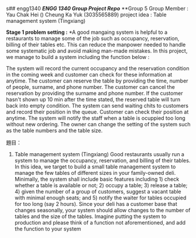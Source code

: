 s## engg1340
***ENGG 1340 Group Project Repo***
**Group 5
Group Member : Yau Chak Hei ()      Cheung Ka Yuk (3035565889)
project idea : Table management system (Tingxiang)

**Stage 1
problem setting :**
*A good mangaing system is helpful to a restaurants to manage some of the job such as occupancy, reservation, billing of their tables etc. This can reduce the manpower needed to handle some systematic job and avoid making man-made mistakes. In this project, we manage to build a system including the function below :

The system will record the current occupancy and the reservation condition in the coming week and customer can check for these information at anytime.
The customer can reserve the table by providing the time, number of people, surname, and phone number.
The customer can cancel the reservation by providing the surname and phone number.
If the customer hasn't shown up 10 min after the time stated, the reserved table will turn back into empty condition.
The system can send waiting chits to customers and record their position in the queue. Customer can check their position at anytime.
The system will notify the staff when a table is ocuppied too long without new ordering.
The owner can change the setting of the system such as the table numbers and the table size.




題目：
1. Table management system (Tingxiang)
Good restaurants usually run a system to manage the occupancy, reservation, and billing of their
tables. In this idea, we target to build a small table management system to manage the few tables of
different sizes in your family-owned deli. Minimally, the system shall include basic features
including 1) check whether a table is available or not; 2) occupy a table; 3) release a table; 4) given the
number of a group of customers, suggest a vacant table with minimal enough seats; and 5) notify the
waiter for tables occupied for too long (say 2 hours). Since your deli has a customer base that changes
seasonally, your system should allow changes to the number of tables and the size of the tables.
Imagine putting the system to production and please think of a function not aforementioned, and add
the function to your system
